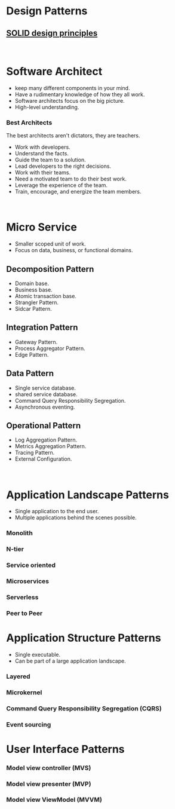 # Design Patterns

## [SOLID design principles](https://github.com/tarekmonjur/design-patterns/blob/master/solid-principles/readme.md)

<br />

# Software Architect

* keep many different components in your mind.
* Have a rudimentary knowledge of how they all work.
* Software architects focus on the big picture.
* High-level understanding.

### Best Architects
The best architects aren't dictators, they are teachers.
* Work with developers.
* Understand the facts.
* Guide the team to a solution.
* Lead developers to the right decisions.
* Work with their teams.
* Need a motivated team to do their best work.
* Leverage the experience of the team.
* Train, encourage, and energize the team members.

<br />

# Micro Service
* Smaller scoped unit of work.
* Focus on data, business, or functional domains.

## Decomposition Pattern
* Domain base.
* Business base.
* Atomic transaction base.
* Strangler Pattern.
* Sidcar Pattern.

## Integration Pattern
* Gateway Pattern.
* Process Aggregator Pattern.
* Edge Pattern.

## Data Pattern
* Single service database.
* shared service database.
* Command Query Responsibility Segregation.
* Asynchronous eventing.

## Operational Pattern
* Log Aggregation Pattern.
* Metrics Aggregation Pattern.
* Tracing Pattern.
* External Configuration.

<br>

# Application Landscape Patterns
* Single application to the end user.
* Multiple applications behind the scenes possible.

### Monolith
### N-tier
### Service oriented
### Microservices
### Serverless
### Peer to Peer

# Application Structure Patterns
* Single executable.
* Can be part of a large application landscape.

### Layered
### Microkernel
### Command Query Responsibility Segregation (CQRS)
### Event sourcing

# User Interface Patterns
### Model view controller (MVS)
### Model view presenter (MVP)
### Model view ViewModel (MVVM)
